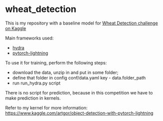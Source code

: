 # wheat_detection
This is my repository with a baseline model for [Wheat Detection challenge on Kaggle](https://www.kaggle.com/c/global-wheat-detection)

Main frameworks used:
* [hydra](https://github.com/facebookresearch/hydra)
* [pytorch-lightning](https://github.com/PyTorchLightning/pytorch-lightning)

To use it for training, perform the following steps:
* download the data, unzip in and put in some folder;
* define that folder in config conf/data.yaml key - data.folder_path
* run run_hydra.py script

There is no script for prediction, because in this competition we have to make prediction in kernels.

Refer to my kernel for more information: https://www.kaggle.com/artgor/object-detection-with-pytorch-lightning
